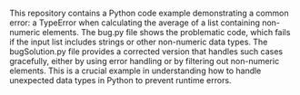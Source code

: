 This repository contains a Python code example demonstrating a common error: a TypeError when calculating the average of a list containing non-numeric elements. The bug.py file shows the problematic code, which fails if the input list includes strings or other non-numeric data types. The bugSolution.py file provides a corrected version that handles such cases gracefully, either by using error handling or by filtering out non-numeric elements. This is a crucial example in understanding how to handle unexpected data types in Python to prevent runtime errors.